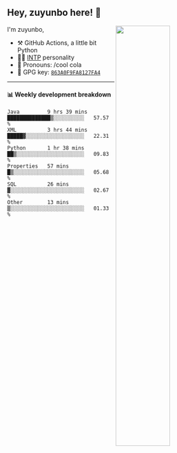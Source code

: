 

## Hey, zuyunbo here! :wave: 
[<img align="right" width="50%" src="https://github-readme-stats.vercel.app/api?username=zuyunbo&theme=dark&show_icons=true">](https://metrics.lecoq.io/ouuan?template=classic)

I'm zuyunbo,

-   :hammer_and_pick: GitHub Actions, a little bit Python
-   :man_scientist: [INTP](https://www.16personalities.com/profiles/3302586f07ca3) personality
-   :man: Pronouns: /cool cola
-   :key: GPG key: [`863A0F9FA8127FA4`](https://github.com/zuyunbo.gpg)

---

#### :bar_chart: Weekly development breakdown
<!--START_SECTION:waka-->

```text
Java         9 hrs 39 mins   ██████████████▒░░░░░░░░░░   57.57 %
XML          3 hrs 44 mins   █████▓░░░░░░░░░░░░░░░░░░░   22.31 %
Python       1 hr 38 mins    ██▒░░░░░░░░░░░░░░░░░░░░░░   09.83 %
Properties   57 mins         █▒░░░░░░░░░░░░░░░░░░░░░░░   05.68 %
SQL          26 mins         ▓░░░░░░░░░░░░░░░░░░░░░░░░   02.67 %
Other        13 mins         ▒░░░░░░░░░░░░░░░░░░░░░░░░   01.33 %
```

<!--END_SECTION:waka-->

